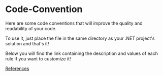 # Code-Convention

Here are some code conventions that will improve the quality and readability of your code.

To use it, just place the file in the same directory as your .NET project's solution and that's it!

Below you will find the link containing the description and values of each rule if you want to customize it!

[References](https://docs.microsoft.com/en-us/dotnet/fundamentals/code-analysis/categories)
